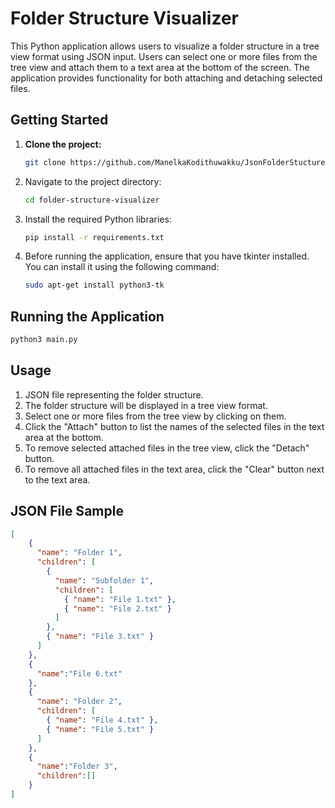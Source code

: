 # Folder Structure Visualizer

This Python application allows users to visualize a folder structure in a tree view format using JSON input. Users can select one or more files from the tree view and attach them to a text area at the bottom of the screen. The application provides functionality for both attaching and detaching selected files.

## Getting Started

1. **Clone the project:**

   ```bash
   git clone https://github.com/ManelkaKodithuwakku/JsonFolderStuctureViewer.git
   ```

2. Navigate to the project directory:

   ```bash
   cd folder-structure-visualizer
   ```

3. Install the required Python libraries:

   ```bash
   pip install -r requirements.txt
   ```

4. Before running the application, ensure that you have tkinter installed. You can install it using the following command:

   ```bash
   sudo apt-get install python3-tk
   ```

## Running the Application

```bash
python3 main.py
```

## Usage

1. JSON file representing the folder structure.
2. The folder structure will be displayed in a tree view format.
3. Select one or more files from the tree view by clicking on them.
4. Click the "Attach" button to list the names of the selected files in the text area at the bottom.
5. To remove selected attached files in the tree view, click the "Detach" button.
6. To remove all attached files in the text area, click the "Clear" button next to the text area.

## JSON File Sample

```json
[
    {
      "name": "Folder 1",
      "children": [
        {
          "name": "Subfolder 1",
          "children": [
            { "name": "File 1.txt" },
            { "name": "File 2.txt" }
          ]
        },
        { "name": "File 3.txt" }
      ]
    },
    {
      "name":"File 6.txt"
    },
    {
      "name": "Folder 2",
      "children": [
        { "name": "File 4.txt" },
        { "name": "File 5.txt" }
      ]
    },
    {
      "name":"Folder 3",
      "children":[]
    }
]
```